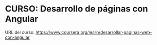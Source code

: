 # CURSO: Desarrollo de páginas con Angular

URL del curso: https://www.coursera.org/learn/desarrollar-paginas-web-con-angular
